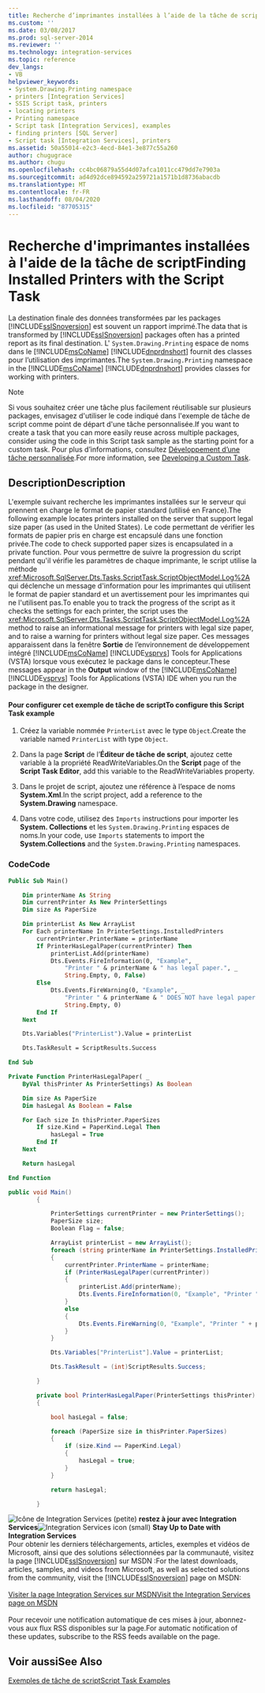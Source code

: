 ```yaml
---
title: Recherche d’imprimantes installées à l’aide de la tâche de script | Microsoft Docs
ms.custom: ''
ms.date: 03/08/2017
ms.prod: sql-server-2014
ms.reviewer: ''
ms.technology: integration-services
ms.topic: reference
dev_langs:
- VB
helpviewer_keywords:
- System.Drawing.Printing namespace
- printers [Integration Services]
- SSIS Script task, printers
- locating printers
- Printing namespace
- Script task [Integration Services], examples
- finding printers [SQL Server]
- Script task [Integration Services], printers
ms.assetid: 50a55014-e2c3-4ecd-84e1-3e877c55a260
author: chugugrace
ms.author: chugu
ms.openlocfilehash: cc4bc06879a55d4d07afca1011cc479dd7e7903a
ms.sourcegitcommit: ad4d92dce894592a259721a1571b1d8736abacdb
ms.translationtype: MT
ms.contentlocale: fr-FR
ms.lasthandoff: 08/04/2020
ms.locfileid: "87705315"
---
```

# <a name="finding-installed-printers-with-the-script-task"></a><span data-ttu-id="d35a1-102">Recherche d'imprimantes installées à l'aide de la tâche de script</span><span class="sxs-lookup"><span data-stu-id="d35a1-102">Finding Installed Printers with the Script Task</span></span>
  <span data-ttu-id="d35a1-103">La destination finale des données transformées par les packages [!INCLUDE[ssISnoversion](../../includes/ssisnoversion-md.md)] est souvent un rapport imprimé.</span><span class="sxs-lookup"><span data-stu-id="d35a1-103">The data that is transformed by [!INCLUDE[ssISnoversion](../../includes/ssisnoversion-md.md)] packages often has a printed report as its final destination.</span></span> <span data-ttu-id="d35a1-104">L' `System.Drawing.Printing` espace de noms dans le [!INCLUDE[msCoName](../../includes/msconame-md.md)] [!INCLUDE[dnprdnshort](../../includes/dnprdnshort-md.md)] fournit des classes pour l’utilisation des imprimantes.</span><span class="sxs-lookup"><span data-stu-id="d35a1-104">The `System.Drawing.Printing` namespace in the [!INCLUDE[msCoName](../../includes/msconame-md.md)] [!INCLUDE[dnprdnshort](../../includes/dnprdnshort-md.md)] provides classes for working with printers.</span></span>

> [!NOTE]
>  <span data-ttu-id="d35a1-105">Si vous souhaitez créer une tâche plus facilement réutilisable sur plusieurs packages, envisagez d'utiliser le code indiqué dans l'exemple de tâche de script comme point de départ d'une tâche personnalisée.</span><span class="sxs-lookup"><span data-stu-id="d35a1-105">If you want to create a task that you can more easily reuse across multiple packages, consider using the code in this Script task sample as the starting point for a custom task.</span></span> <span data-ttu-id="d35a1-106">Pour plus d’informations, consultez [Développement d’une tâche personnalisée](../extending-packages-custom-objects/task/developing-a-custom-task.md).</span><span class="sxs-lookup"><span data-stu-id="d35a1-106">For more information, see [Developing a Custom Task](../extending-packages-custom-objects/task/developing-a-custom-task.md).</span></span>

## <a name="description"></a><span data-ttu-id="d35a1-107">Description</span><span class="sxs-lookup"><span data-stu-id="d35a1-107">Description</span></span>
 <span data-ttu-id="d35a1-108">L'exemple suivant recherche les imprimantes installées sur le serveur qui prennent en charge le format de papier standard (utilisé en France).</span><span class="sxs-lookup"><span data-stu-id="d35a1-108">The following example locates printers installed on the server that support legal size paper (as used in the United States).</span></span> <span data-ttu-id="d35a1-109">Le code permettant de vérifier les formats de papier pris en charge est encapsulé dans une fonction privée.</span><span class="sxs-lookup"><span data-stu-id="d35a1-109">The code to check supported paper sizes is encapsulated in a private function.</span></span> <span data-ttu-id="d35a1-110">Pour vous permettre de suivre la progression du script pendant qu'il vérifie les paramètres de chaque imprimante, le script utilise la méthode <xref:Microsoft.SqlServer.Dts.Tasks.ScriptTask.ScriptObjectModel.Log%2A> qui déclenche un message d'information pour les imprimantes qui utilisent le format de papier standard et un avertissement pour les imprimantes qui ne l'utilisent pas.</span><span class="sxs-lookup"><span data-stu-id="d35a1-110">To enable you to track the progress of the script as it checks the settings for each printer, the script uses the <xref:Microsoft.SqlServer.Dts.Tasks.ScriptTask.ScriptObjectModel.Log%2A> method to raise an informational message for printers with legal size paper, and to raise a warning for printers without legal size paper.</span></span> <span data-ttu-id="d35a1-111">Ces messages apparaissent dans la fenêtre **Sortie** de l’environnement de développement intégré [!INCLUDE[msCoName](../../includes/msconame-md.md)] [!INCLUDE[vsprvs](../../includes/vsprvs-md.md)] Tools for Applications (VSTA) lorsque vous exécutez le package dans le concepteur.</span><span class="sxs-lookup"><span data-stu-id="d35a1-111">These messages appear in the **Output** window of the [!INCLUDE[msCoName](../../includes/msconame-md.md)] [!INCLUDE[vsprvs](../../includes/vsprvs-md.md)] Tools for Applications (VSTA) IDE when you run the package in the designer.</span></span>

#### <a name="to-configure-this-script-task-example"></a><span data-ttu-id="d35a1-112">Pour configurer cet exemple de tâche de script</span><span class="sxs-lookup"><span data-stu-id="d35a1-112">To configure this Script Task example</span></span>

1.  <span data-ttu-id="d35a1-113">Créez la variable nommée `PrinterList` avec le type `Object`.</span><span class="sxs-lookup"><span data-stu-id="d35a1-113">Create the variable named `PrinterList` with type `Object`.</span></span>

2.  <span data-ttu-id="d35a1-114">Dans la page **Script** de l’**Éditeur de tâche de script**, ajoutez cette variable à la propriété ReadWriteVariables.</span><span class="sxs-lookup"><span data-stu-id="d35a1-114">On the **Script** page of the **Script Task Editor**, add this variable to the ReadWriteVariables property.</span></span>

3.  <span data-ttu-id="d35a1-115">Dans le projet de script, ajoutez une référence à l’espace de noms **System.Xml**.</span><span class="sxs-lookup"><span data-stu-id="d35a1-115">In the script project, add a reference to the **System.Drawing** namespace.</span></span>

4.  <span data-ttu-id="d35a1-116">Dans votre code, utilisez des `Imports` instructions pour importer les **System. Collections** et les `System.Drawing.Printing` espaces de noms.</span><span class="sxs-lookup"><span data-stu-id="d35a1-116">In your code, use `Imports` statements to import the **System.Collections** and the `System.Drawing.Printing` namespaces.</span></span>

### <a name="code"></a><span data-ttu-id="d35a1-117">Code</span><span class="sxs-lookup"><span data-stu-id="d35a1-117">Code</span></span>

```vb
Public Sub Main()

    Dim printerName As String
    Dim currentPrinter As New PrinterSettings
    Dim size As PaperSize

    Dim printerList As New ArrayList
    For Each printerName In PrinterSettings.InstalledPrinters
        currentPrinter.PrinterName = printerName
        If PrinterHasLegalPaper(currentPrinter) Then
            printerList.Add(printerName)
            Dts.Events.FireInformation(0, "Example", _
                "Printer " & printerName & " has legal paper.", _
                String.Empty, 0, False)
        Else
            Dts.Events.FireWarning(0, "Example", _
                "Printer " & printerName & " DOES NOT have legal paper.", _
                String.Empty, 0)
        End If
    Next

    Dts.Variables("PrinterList").Value = printerList

    Dts.TaskResult = ScriptResults.Success

End Sub

Private Function PrinterHasLegalPaper( _
    ByVal thisPrinter As PrinterSettings) As Boolean

    Dim size As PaperSize
    Dim hasLegal As Boolean = False

    For Each size In thisPrinter.PaperSizes
        If size.Kind = PaperKind.Legal Then
            hasLegal = True
        End If
    Next

    Return hasLegal

End Function
```

```csharp
public void Main()
        {

            PrinterSettings currentPrinter = new PrinterSettings();
            PaperSize size;
            Boolean Flag = false;

            ArrayList printerList = new ArrayList();
            foreach (string printerName in PrinterSettings.InstalledPrinters)
            {
                currentPrinter.PrinterName = printerName;
                if (PrinterHasLegalPaper(currentPrinter))
                {
                    printerList.Add(printerName);
                    Dts.Events.FireInformation(0, "Example", "Printer " + printerName + " has legal paper.", String.Empty, 0, ref Flag);
                }
                else
                {
                    Dts.Events.FireWarning(0, "Example", "Printer " + printerName + " DOES NOT have legal paper.", String.Empty, 0);
                }
            }

            Dts.Variables["PrinterList"].Value = printerList;

            Dts.TaskResult = (int)ScriptResults.Success;

        }

        private bool PrinterHasLegalPaper(PrinterSettings thisPrinter)
        {

            bool hasLegal = false;

            foreach (PaperSize size in thisPrinter.PaperSizes)
            {
                if (size.Kind == PaperKind.Legal)
                {
                    hasLegal = true;
                }
            }

            return hasLegal;

        }
```

<span data-ttu-id="d35a1-118">![Icône de Integration Services (petite)](../media/dts-16.gif "Icône Integration Services (petite)")  **restez à jour avec Integration Services**</span><span class="sxs-lookup"><span data-stu-id="d35a1-118">![Integration Services icon (small)](../media/dts-16.gif "Integration Services icon (small)")  **Stay Up to Date with Integration Services**</span></span><br /> <span data-ttu-id="d35a1-119">Pour obtenir les derniers téléchargements, articles, exemples et vidéos de Microsoft, ainsi que des solutions sélectionnées par la communauté, visitez la page [!INCLUDE[ssISnoversion](../../includes/ssisnoversion-md.md)] sur MSDN :</span><span class="sxs-lookup"><span data-stu-id="d35a1-119">For the latest downloads, articles, samples, and videos from Microsoft, as well as selected solutions from the community, visit the [!INCLUDE[ssISnoversion](../../includes/ssisnoversion-md.md)] page on MSDN:</span></span><br /><br /> [<span data-ttu-id="d35a1-120">Visiter la page Integration Services sur MSDN</span><span class="sxs-lookup"><span data-stu-id="d35a1-120">Visit the Integration Services page on MSDN</span></span>](https://go.microsoft.com/fwlink/?LinkId=136655)<br /><br /> <span data-ttu-id="d35a1-121">Pour recevoir une notification automatique de ces mises à jour, abonnez-vous aux flux RSS disponibles sur la page.</span><span class="sxs-lookup"><span data-stu-id="d35a1-121">For automatic notification of these updates, subscribe to the RSS feeds available on the page.</span></span>

## <a name="see-also"></a><span data-ttu-id="d35a1-122">Voir aussi</span><span class="sxs-lookup"><span data-stu-id="d35a1-122">See Also</span></span>
 [<span data-ttu-id="d35a1-123">Exemples de tâche de script</span><span class="sxs-lookup"><span data-stu-id="d35a1-123">Script Task Examples</span></span>](../extending-packages-scripting-task-examples/script-task-examples.md)


